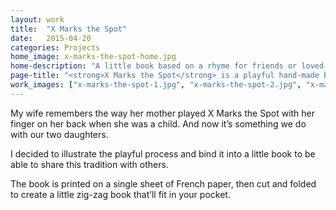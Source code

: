 ```yaml
---
layout: work
title:  "X Marks the Spot"
date:   2015-04-20
categories: Projects
home_image: x-marks-the-spot-home.jpg
home-description: "A little book based on a rhyme for friends or loved ones. This was made originally in support of our daughter&rsquo;s adoption."
page-title: "<strong>X Marks the Spot</strong> is a playful hand-made book."
work_images: ["x-marks-the-spot-1.jpg", "x-marks-the-spot-2.jpg", "x-marks-the-spot-3.jpg", "x-marks-the-spot-4.jpg"]
---
```


My wife remembers the way her mother played X Marks the Spot with her finger on her back when she was a child. And now it&rsquo;s something we do with our two daughters.

I decided to illustrate the playful process and bind it into a little book to be able to share this tradition with others.

The book is printed on a single sheet of French paper, then cut and folded to create a little zig-zag book that&rsquo;ll fit in your pocket.

